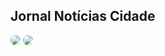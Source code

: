## Jornal Notícias Cidade


<div>
<img style="border-radius:50px;" 
src="https://media.discordapp.net/attachments/883697176360914944/892103376001728592/unknown.png?width=962&height=473">

<img style="border-radius:50px;" src="https://media.discordapp.net/attachments/883697176360914944/892103842861310012/unknown.png?width=964&height=473">
</div>

